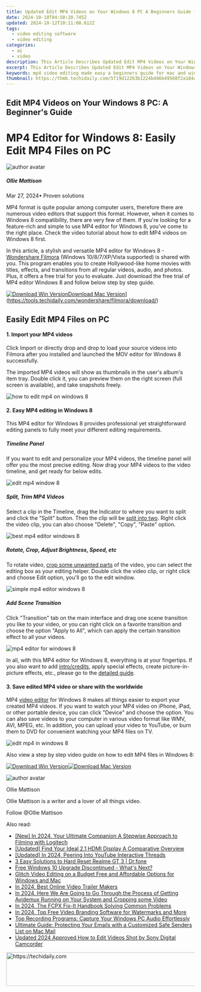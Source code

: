 ```yaml
---
title: Updated Edit MP4 Videos on Your Windows 8 PC A Beginners Guide for 2024
date: 2024-10-10T04:50:20.745Z
updated: 2024-10-12T10:11:08.612Z
tags: 
  - video editing software
  - video editing
categories: 
  - ai
  - video
description: This Article Describes Updated Edit MP4 Videos on Your Windows 8 PC A Beginners Guide for 2024
excerpt: This Article Describes Updated Edit MP4 Videos on Your Windows 8 PC A Beginners Guide for 2024
keywords: mp4 video editing made easy a beginners guide for mac and windows,edit mp4 videos on your pc a comprehensive guide for windows 8,make a dvd from your videos a beginners guide for windows and mac,unlock flv video editing on windows 8 a beginners guide,edit mp4 videos on your windows 8 pc a beginners guide,easily edit avi files on your windows 8 pc a beginners guide,unlock 3d video magic on your windows pc a beginners guide
thumbnail: https://thmb.techidaily.com/5f19d12263b1224bd46b49560f2a184a0c0f8c0d56bb43f9e5c26e9a6768a6cd.jpg
---
```


## Edit MP4 Videos on Your Windows 8 PC: A Beginner's Guide

# MP4 Editor for Windows 8: Easily Edit MP4 Files on PC

![author avatar](https://images.wondershare.com/filmora/article-images/ollie-mattison.jpg)

##### Ollie Mattison

 Mar 27, 2024• Proven solutions

MP4 format is quite popular among computer users, therefore there are numerous video editors that support this format. However, when it comes to Windows 8 compatibility, there are very few of them. If you're looking for a feature-rich and simple to use MP4 editor for Windows 8, you've come to the right place. Check the video tutorial about how to edit MP4 videos on Windows 8 first.

In this article, a stylish and versatile MP4 editor for Windows 8 - [Wondershare Filmora](https://tools.techidaily.com/wondershare/filmora/download/) (Windows 10/8/7/XP/Vista supported) is shared with you. This program enables you to create Hollywood-like home movies with titles, effects, and transitions from all regular videos, audio, and photos. Plus, it offers a free trial for you to evaluate. Just download the free trial of MP4 editor Windows 8 and follow below step by step guide.

[![Download Win Version](https://images.wondershare.com/filmora/guide/download-btn-win.jpg)](https://tools.techidaily.com/wondershare/filmora/download/)[Download Mac Version](https://images.wondershare.com/filmora/guide/download-btn-mac.jpg)](https://tools.techidaily.com/wondershare/filmora/download/)

## Easily Edit MP4 Files on PC

#### 1\.  Import your MP4 videos

Click Import or directly drop and drop to load your source videos into Filmora after you installed and launched the MOV editor for Windows 8 successfully.

The imported MP4 videos will show as thumbnails in the user's album's item tray. Double click it, you can preview them on the right screen (full screen is available), and take snapshots freely.

![how to edit mp4 on windows 8](https://images.wondershare.com/filmora/article-images/import-source-image2.jpg)

#### 2\.  Easy MP4 editing in Windows 8

This MP4 editor for Windows 8 provides professional yet straightforward editing panels to fully meet your different editing requirements.

##### Timeline Panel

If you want to edit and personalize your MP4 videos, the timeline panel will offer you the most precise editing. Now drag your MP4 videos to the video timeline, and get ready for below edits.

![edit mp4 window 8](https://images.wondershare.com/filmora/article-images/change-video-speed-with-toolbar.jpg)

##### Split, Trim MP4 Videos

Select a clip in the Timeline, drag the Indicator to where you want to split and click the "Split" button. Then the clip will be [split into two](https://tools.techidaily.com/wondershare/filmora/download/). Right click the video clip, you can also choose "Delete", "Copy", "Paste" option.

![best mp4 editor windows 8](https://images.wondershare.com/images/multimedia/video-editor/video-editor-split-trim.jpg)

##### Rotate, Crop, Adjust Brightness, Speed, etc

To rotate video, [crop some unwanted parts](https://tools.techidaily.com/wondershare/filmora/download/) of the video, you can select the editing box as your editing helper. Double click the video clip, or right click and choose Edit option, you'll go to the edit window.

![simple mp4 editor windows 8](https://images.wondershare.com/images/multimedia/video-editor/video-editor-video-audio-editing.jpg)

##### Add Scene Transition

Click "Transition" tab on the main interface and drag one scene transition you like to your video, or you can right click on a favorite transition and choose the option "Apply to All", which can apply the certain transition effect to all your videos.

![mp4 editor for windows 8](https://images.wondershare.com/images/multimedia/video-editor/video-editor-transition.jpg)

In all, with this MP4 editor for Windows 8, everything is at your fingertips. If you also want to add [intro/credits](https://tools.techidaily.com/wondershare/filmora/download/), apply special effects, create picture-in-picture effects, etc., please go to the [detailed guide](https://tools.techidaily.com/wondershare/filmora/download/).

#### 3\.  Save edited MP4 video or share with the worldwide

MP4 [video editor](https://tools.techidaily.com/wondershare/filmora/download/) for Windows 8 makes all things easier to export your created MP4 videos. If you want to watch your MP4 video on iPhone, iPad, or other portable device, you can click "Device" and choose the option. You can also save videos to your computer in various video format like WMV, AVI, MPEG, etc. In addition, you can upload your video to YouTube, or burn them to DVD for convenient watching your MP4 files on TV.

![edit mp4 in windows 8](https://images.wondershare.com/filmora/article-images/filmora9-export-panel.jpg)

Also view a step by step video guide on how to edit MP4 files in Windows 8:

[![Download Win Version](https://images.wondershare.com/filmora/guide/download-btn-win.jpg)](https://tools.techidaily.com/wondershare/filmora/download/)[![Download Mac Version](https://images.wondershare.com/filmora/guide/download-btn-mac.jpg)](https://tools.techidaily.com/wondershare/filmora/download/)

![author avatar](https://images.wondershare.com/filmora/article-images/ollie-mattison.jpg)

Ollie Mattison

Ollie Mattison is a writer and a lover of all things video.

Follow @Ollie Mattison

<ins class="adsbygoogle"
      style="display:block"
      data-ad-client="ca-pub-7571918770474297"
      data-ad-slot="8358498916"
      data-ad-format="auto"
      data-full-width-responsive="true"></ins>

<span class="atpl-alsoreadstyle">Also read:</span>
<div><ul>
<li><a href="https://desktop-recording.techidaily.com/new-in-2024-your-ultimate-companion-a-stepwise-approach-to-filming-with-logitech/"><u>[New] In 2024, Your Ultimate Companion A Stepwise Approach to Filming with Logitech</u></a></li>
<li><a href="https://some-techniques.techidaily.com/updated-find-your-ideal-21-hdmi-display-a-comparative-overview/"><u>[Updated] Find Your Ideal 2.1 HDMI Display A Comparative Overview</u></a></li>
<li><a href="https://youtube-blog.techidaily.com/ed-in-2024-peering-into-youtube-interactive-threads/"><u>[Updated] In 2024, Peering Into YouTube Interactive Threads</u></a></li>
<li><a href="https://phone-solutions.techidaily.com/3-easy-solutions-to-hard-reset-realme-gt-3-drfone-by-drfone-reset-android-reset-android/"><u>3 Easy Solutions to Hard Reset Realme GT 3 | Dr.fone</u></a></li>
<li><a href="https://win-excellent.techidaily.com/free-windows-10-upgrade-discontinued-whats-next/"><u>Free Windows 10 Upgrade Discontinued - What's Next?</u></a></li>
<li><a href="https://ai-driven-video-production.techidaily.com/glitch-video-editing-on-a-budget-free-and-affordable-options-for-windows-and-mac/"><u>Glitch Video Editing on a Budget Free and Affordable Options for Windows and Mac</u></a></li>
<li><a href="https://ai-driven-video-production.techidaily.com/in-2024-best-online-video-trailer-makers/"><u>In 2024, Best Online Video Trailer Makers</u></a></li>
<li><a href="https://ai-driven-video-production.techidaily.com/in-2024-here-we-are-going-to-go-through-the-process-of-getting-avidemux-running-on-your-system-and-cropping-some-video/"><u>In 2024, Here We Are Going to Go Through the Process of Getting Avidemux Running on Your System and Cropping some Video</u></a></li>
<li><a href="https://ai-driven-video-production.techidaily.com/in-2024-the-fcpx-fix-it-handbook-solving-common-problems/"><u>In 2024, The FCPX Fix-It Handbook Solving Common Problems</u></a></li>
<li><a href="https://ai-driven-video-production.techidaily.com/in-2024-top-free-video-branding-software-for-watermarks-and-more/"><u>In 2024, Top Free Video Branding Software for Watermarks and More</u></a></li>
<li><a href="https://discover-deluxe.techidaily.com/top-recording-programs-capture-your-windows-pc-audio-effortlessly/"><u>Top Recording Programs: Capture Your Windows PC Audio Effortlessly</u></a></li>
<li><a href="https://technical-tips.techidaily.com/ultimate-guide-protecting-your-emails-with-a-customized-safe-senders-list-on-mac-mail/"><u>Ultimate Guide: Protecting Your Emails with a Customized Safe Senders List on Mac Mail</u></a></li>
<li><a href="https://smart-video-editing.techidaily.com/updated-2024-approved-how-to-edit-videos-shot-by-sony-digital-camcorder/"><u>Updated 2024 Approved How to Edit Videos Shot by Sony Digital Camcorder</u></a></li>
</ul></div>

<!-- affiliate ads begin -->
<a href="https://ephamedtechinc.pxf.io/c/5597632/2137218/26400" target="_top" id="2137218">
  <img src="//a.impactradius-go.com/display-ad/26400-2137218" border="0" alt="https://techidaily.com" width="728" height="90"/>
</a>
<img height="0" width="0" src="https://ephamedtechinc.pxf.io/i/5597632/2137218/26400" style="position:absolute;visibility:hidden;" border="0" />
<!-- affiliate ads end -->

